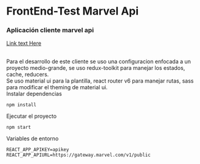 # FrontEnd-Test Marvel Api

### Aplicación cliente marvel api

[Link text Here](https://keliath.github.io/)

</br>
Para el desarrollo de este cliente se uso una configuracion enfocada a un proyecto medio-grande, se uso redux-toolkit para manejar los estados, cache, reducers.</br>
Se uso material ui para la plantilla, react router v6 para manejar rutas, sass para modificar el theming de material ui.
</br>
Instalar dependencias

```
npm install
```

Ejecutar el proyecto

```
npm start
```

Variables de entorno

```
REACT_APP_APIKEY=apikey
REACT_APP_APIURL=https://gateway.marvel.com/v1/public
```
